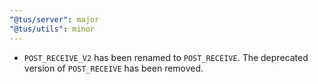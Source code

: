 ```yaml
---
"@tus/server": major
"@tus/utils": minor
---
```


- `POST_RECEIVE_V2` has been renamed to `POST_RECEIVE`. The deprecated version of `POST_RECEIVE` has been removed.
